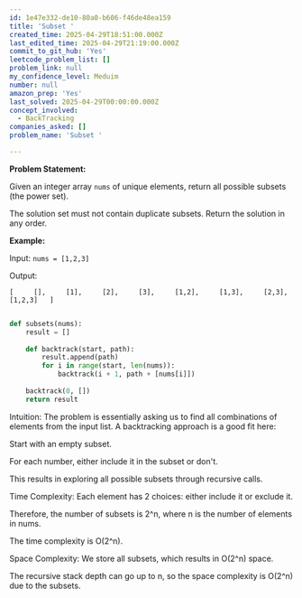```yaml
---
id: 1e47e332-de10-80a0-b606-f46de48ea159
title: 'Subset '
created_time: 2025-04-29T18:51:00.000Z
last_edited_time: 2025-04-29T21:19:00.000Z
commit_to_git_hub: 'Yes'
leetcode_problem_list: []
problem_link: null
my_confidence_level: Meduim
number: null
amazon_prep: 'Yes'
last_solved: 2025-04-29T00:00:00.000Z
concept_involved:
  - BackTracking
companies_asked: []
problem_name: 'Subset '

---
```


**Problem Statement:**

Given an integer array `nums` of unique elements, return all possible subsets (the power set).

The solution set must not contain duplicate subsets. Return the solution in any order.

**Example:**

Input: `nums = [1,2,3]`

Output:

`[     [],     [1],     [2],     [3],     [1,2],     [1,3],     [2,3],     [1,2,3]   ]`

```python

def subsets(nums):
    result = []
    
    def backtrack(start, path):
        result.append(path)
        for i in range(start, len(nums)):
            backtrack(i + 1, path + [nums[i]])
    
    backtrack(0, [])
    return result

```

Intuition:
The problem is essentially asking us to find all combinations of elements from the input list.
A backtracking approach is a good fit here:

Start with an empty subset.

For each number, either include it in the subset or don't.

This results in exploring all possible subsets through recursive calls.

Time Complexity:
Each element has 2 choices: either include it or exclude it.

Therefore, the number of subsets is 2^n, where n is the number of elements in nums.

The time complexity is O(2^n).

Space Complexity:
We store all subsets, which results in O(2^n) space.

The recursive stack depth can go up to n, so the space complexity is O(2^n) due to the subsets.
